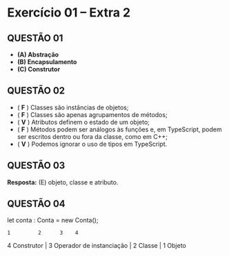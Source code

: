 # Exercício 01 – Extra 2

## QUESTÃO 01

- **(A) Abstração**
- **(B) Encapsulamento**
- **(C) Construtor**

## QUESTÃO 02

- ( **F** ) Classes são instâncias de objetos;
- ( **F** ) Classes são apenas agrupamentos de métodos;
- ( **V** ) Atributos definem o estado de um objeto;
- ( **F** ) Métodos podem ser análogos às funções e, em TypeScript, podem ser escritos dentro ou fora da classe, como em C++;
- ( **V** ) Podemos ignorar o uso de tipos em TypeScript.

## QUESTÃO 03

**Resposta:** (E) objeto, classe e atributo.

## QUESTÃO 04

  let conta : Conta = new Conta();
  
    1         2      3    4

4	Construtor |
3	Operador de instanciação |
2	Classe |
1	Objeto

